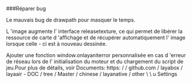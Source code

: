 ###Réparer bug

Le mauvais bug de drawpath pour masquer le temps.

L 'image augmente l' interface releasetexture, ce qui permet de libérer la ressource de carte d 'affichage et de récupérer automatiquement l' image lorsque celle - ci est à nouveau dessinée.

Ajouter une fonction window.onlayaniterror personnalisée en cas d 'erreur de réseau lors de l' initialisation du moteur et du chargement du script de jeu.Pour plus de détails, voir Documents: https: / / github.com / layabox / layaair - DOC / tree / Master / chinese / layanative / other \ \ u Settings
